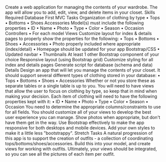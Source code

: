 Create a web application for managing the contents of your wardrobe. The app will allow you to add, edit, view, and delete items in your closet.
Skills Required
Database First MVC Tasks
Organization of clothing by type
•	Tops
•	Bottoms
•	Shoes Accessories Model(s) must include the following properties
•	ID
•	Name
•	Photo
•	Type
•	Color
•	Season
•	Occasion
Controllers
•	For each model Views Customize layout for index & details pages to properly show the properties for the following:
•	Tops
•	Bottoms
•	Shoes
•	Accessories
•	Photo properly included where appropriate (index/detail)
•	Homepage should be updated for your app Bootstrap/CSS
•	Updated navbar
•	Thumbnails At least 1 other Bootstrap component of your choice Responsive layout (using Bootstrap grid) Customize styling for all index and details pages Generate script for database (schema and data) Details
Design an app that will let you manage the contents of your closet. It should support several different types of clothing stored in your database:
•	Tops
•	Bottoms
•	Shoes
•	Accessories Whether or not you store these as separate tables or a single table is up to you. You will need to have views that allow the user to focus on clothing by type, so keep that in mind when making your decision.
Each item of clothing will need to have the following properties kept with it:
•	ID
•	Name
•	Photo
•	Type
•	Color
•	Season
•	Occasion You need to determine the appropriate columns/constraints to use for all fields.
You should customize all of your views to develop the best user experience you can manage. Show photos when appropriate, but don't have them get in the way. Use Bootstrap effectively to make the app responsive for both desktops and mobile devices. Add your own styles to make it a little less "bootstrappy".
Stretch Tasks
A natural progression of this app is to support the creation of outfits - a collection of coordinating tops/bottoms/shoes/accessories. Build this into your model, and create views for working with outfits.
Ultimately, your views should be integrated, so you can see all the pictures of each item per outfit.
